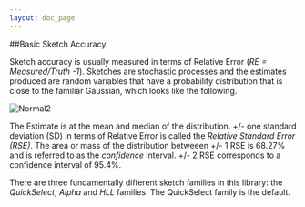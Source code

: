 ```yaml
---
layout: doc_page
---
```


##Basic Sketch Accuracy

Sketch accuracy is usually measured in terms of Relative Error (<i>RE = Measured/Truth -1</i>).  Sketches are stochastic processes and the estimates produced are random variables that have a probability distribution that is close to the familiar Gaussian, which looks like the following.

<img class="doc-img-qtr" src="{{site.docs_img_dir}}Normal2.png" alt="Normal2" />

The Estimate is at the mean and median of the distribution.  +/- one standard deviation (SD) in terms 
of Relative Error is called the <i>Relative Standard Error (RSE)</i>. The area or mass of the distribution betweeen +/- 1 RSE is 68.27% and is referred to as the <i>confidence</i> interval. +/- 2 RSE corresponds to a confidence interval of 95.4%. 

There are three fundamentally different sketch families in this library: the <i>QuickSelect</i>, <i>Alpha</i> and <i>HLL</i> families. The QuickSelect family is the default. 







